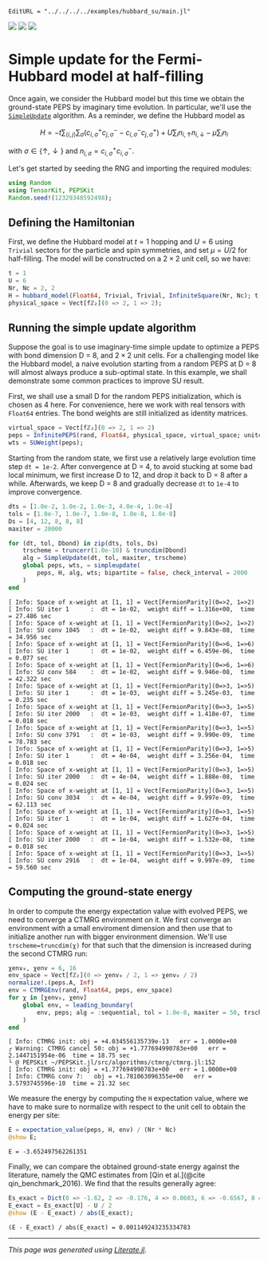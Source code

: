 ```@meta
EditURL = "../../../../examples/hubbard_su/main.jl"
```

[![](https://mybinder.org/badge_logo.svg)](https://mybinder.org/v2/gh/QuantumKitHub/PEPSKit.jl/gh-pages?filepath=dev/examples/hubbard_su/main.ipynb)
[![](https://img.shields.io/badge/show-nbviewer-579ACA.svg)](https://nbviewer.jupyter.org/github/QuantumKitHub/PEPSKit.jl/blob/gh-pages/dev/examples/hubbard_su/main.ipynb)
[![](https://img.shields.io/badge/download-project-orange)](https://minhaskamal.github.io/DownGit/#/home?url=https://github.com/QuantumKitHub/PEPSKit.jl/examples/tree/gh-pages/dev/examples/hubbard_su)


# Simple update for the Fermi-Hubbard model at half-filling

Once again, we consider the Hubbard model but this time we obtain the ground-state PEPS by
imaginary time evolution. In particular, we'll use the [`SimpleUpdate`](@ref) algorithm.
As a reminder, we define the Hubbard model as

```math
H = -t \sum_{\langle i,j \rangle} \sum_{\sigma} \left( c_{i,\sigma}^+ c_{j,\sigma}^- -
c_{i,\sigma}^- c_{j,\sigma}^+ \right) + U \sum_i n_{i,\uparrow}n_{i,\downarrow} - \mu \sum_i n_i
```

with $\sigma \in \{\uparrow,\downarrow\}$ and $n_{i,\sigma} = c_{i,\sigma}^+ c_{i,\sigma}^-$.

Let's get started by seeding the RNG and importing the required modules:

````julia
using Random
using TensorKit, PEPSKit
Random.seed!(12329348592498);
````

## Defining the Hamiltonian

First, we define the Hubbard model at $t=1$ hopping and $U=6$ using `Trivial` sectors for
the particle and spin symmetries, and set $\mu = U/2$ for half-filling. The model will be
constructed on a $2 \times 2$ unit cell, so we have:

````julia
t = 1
U = 6
Nr, Nc = 2, 2
H = hubbard_model(Float64, Trivial, Trivial, InfiniteSquare(Nr, Nc); t, U, mu = U / 2);
physical_space = Vect[fℤ₂](0 => 2, 1 => 2);
````

## Running the simple update algorithm

Suppose the goal is to use imaginary-time simple update to optimize a PEPS
with bond dimension D = 8, and $2 \times 2$ unit cells.
For a challenging model like the Hubbard model, a naive evolution starting from a
random PEPS at D = 8 will almost always produce a sub-optimal state.
In this example, we shall demonstrate some common practices to improve SU result.

First, we shall use a small D for the random PEPS initialization, which is chosen as 4 here.
For convenience, here we work with real tensors with `Float64` entries.
The bond weights are still initialized as identity matrices.

````julia
virtual_space = Vect[fℤ₂](0 => 2, 1 => 2)
peps = InfinitePEPS(rand, Float64, physical_space, virtual_space; unitcell = (Nr, Nc));
wts = SUWeight(peps);
````

Starting from the random state, we first use a relatively large evolution time step
`dt = 1e-2`. After convergence at D = 4, to avoid stucking at some bad local minimum,
we first increase D to 12, and drop it back to D = 8 after a while.
Afterwards, we keep D = 8 and gradually decrease `dt` to `1e-4` to improve convergence.

````julia
dts = [1.0e-2, 1.0e-2, 1.0e-3, 4.0e-4, 1.0e-4]
tols = [1.0e-7, 1.0e-7, 1.0e-8, 1.0e-8, 1.0e-8]
Ds = [4, 12, 8, 8, 8]
maxiter = 20000

for (dt, tol, Dbond) in zip(dts, tols, Ds)
    trscheme = truncerr(1.0e-10) & truncdim(Dbond)
    alg = SimpleUpdate(dt, tol, maxiter, trscheme)
    global peps, wts, = simpleupdate(
        peps, H, alg, wts; bipartite = false, check_interval = 2000
    )
end
````

````
[ Info: Space of x-weight at [1, 1] = Vect[FermionParity](0=>2, 1=>2)
[ Info: SU iter 1      :  dt = 1e-02,  weight diff = 1.316e+00,  time = 27.486 sec
[ Info: Space of x-weight at [1, 1] = Vect[FermionParity](0=>2, 1=>2)
[ Info: SU conv 1045   :  dt = 1e-02,  weight diff = 9.843e-08,  time = 34.956 sec
[ Info: Space of x-weight at [1, 1] = Vect[FermionParity](0=>6, 1=>6)
[ Info: SU iter 1      :  dt = 1e-02,  weight diff = 6.459e-06,  time = 0.077 sec
[ Info: Space of x-weight at [1, 1] = Vect[FermionParity](0=>6, 1=>6)
[ Info: SU conv 584    :  dt = 1e-02,  weight diff = 9.946e-08,  time = 42.322 sec
[ Info: Space of x-weight at [1, 1] = Vect[FermionParity](0=>3, 1=>5)
[ Info: SU iter 1      :  dt = 1e-03,  weight diff = 5.245e-03,  time = 0.235 sec
[ Info: Space of x-weight at [1, 1] = Vect[FermionParity](0=>3, 1=>5)
[ Info: SU iter 2000   :  dt = 1e-03,  weight diff = 1.418e-07,  time = 0.018 sec
[ Info: Space of x-weight at [1, 1] = Vect[FermionParity](0=>3, 1=>5)
[ Info: SU conv 3791   :  dt = 1e-03,  weight diff = 9.990e-09,  time = 78.783 sec
[ Info: Space of x-weight at [1, 1] = Vect[FermionParity](0=>3, 1=>5)
[ Info: SU iter 1      :  dt = 4e-04,  weight diff = 3.256e-04,  time = 0.018 sec
[ Info: Space of x-weight at [1, 1] = Vect[FermionParity](0=>3, 1=>5)
[ Info: SU iter 2000   :  dt = 4e-04,  weight diff = 1.888e-08,  time = 0.024 sec
[ Info: Space of x-weight at [1, 1] = Vect[FermionParity](0=>3, 1=>5)
[ Info: SU conv 3034   :  dt = 4e-04,  weight diff = 9.997e-09,  time = 62.113 sec
[ Info: Space of x-weight at [1, 1] = Vect[FermionParity](0=>3, 1=>5)
[ Info: SU iter 1      :  dt = 1e-04,  weight diff = 1.627e-04,  time = 0.024 sec
[ Info: Space of x-weight at [1, 1] = Vect[FermionParity](0=>3, 1=>5)
[ Info: SU iter 2000   :  dt = 1e-04,  weight diff = 1.532e-08,  time = 0.018 sec
[ Info: Space of x-weight at [1, 1] = Vect[FermionParity](0=>3, 1=>5)
[ Info: SU conv 2916   :  dt = 1e-04,  weight diff = 9.997e-09,  time = 59.560 sec

````

## Computing the ground-state energy

In order to compute the energy expectation value with evolved PEPS, we need to converge a
CTMRG environment on it. We first converge an environment with a small enviroment dimension
and then use that to initialize another run with bigger environment dimension. We'll use
`trscheme=truncdim(χ)` for that such that the dimension is increased during the second CTMRG
run:

````julia
χenv₀, χenv = 6, 16
env_space = Vect[fℤ₂](0 => χenv₀ / 2, 1 => χenv₀ / 2)
normalize!.(peps.A, Inf)
env = CTMRGEnv(rand, Float64, peps, env_space)
for χ in [χenv₀, χenv]
    global env, = leading_boundary(
        env, peps; alg = :sequential, tol = 1.0e-8, maxiter = 50, trscheme = truncdim(χ)
    )
end
````

````
[ Info: CTMRG init:	obj = +4.034556135739e-13	err = 1.0000e+00
┌ Warning: CTMRG cancel 50:	obj = +1.777694990783e+00	err = 2.1447151954e-06	time = 18.75 sec
└ @ PEPSKit ~/PEPSKit.jl/src/algorithms/ctmrg/ctmrg.jl:152
[ Info: CTMRG init:	obj = +1.777694990783e+00	err = 1.0000e+00
[ Info: CTMRG conv 7:	obj = +1.781063096355e+00	err = 3.5793745596e-10	time = 21.32 sec

````

We measure the energy by computing the `H` expectation value, where we have to make sure to
normalize with respect to the unit cell to obtain the energy per site:

````julia
E = expectation_value(peps, H, env) / (Nr * Nc)
@show E;
````

````
E = -3.652497562261351

````

Finally, we can compare the obtained ground-state energy against the literature, namely the
QMC estimates from [Qin et al.](@cite qin_benchmark_2016). We find that the results generally
agree:

````julia
Es_exact = Dict(0 => -1.62, 2 => -0.176, 4 => 0.8603, 6 => -0.6567, 8 => -0.5243)
E_exact = Es_exact[U] - U / 2
@show (E - E_exact) / abs(E_exact);
````

````
(E - E_exact) / abs(E_exact) = 0.001149243235334783

````

---

*This page was generated using [Literate.jl](https://github.com/fredrikekre/Literate.jl).*

